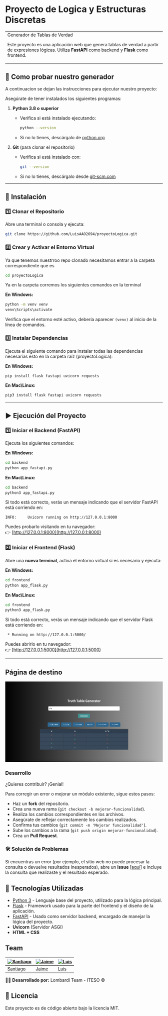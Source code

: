 # Proyecto de Logica y Estructuras Discretas
<table>
<tr>
<td>
Generador de Tablas de Verdad

Este proyecto es una aplicación web que genera tablas de verdad a partir de expresiones lógicas. 
Utiliza **FastAPI** como backend y **Flask** como frontend.
</td>
</tr>
</table>


## 🚀 Como probar nuestro generador
A continuacion se dejan las instrucciones para ejecutar nuestro proyecto:

Asegúrate de tener instalados los siguientes programas:

1. **Python 3.8 o superior**  
   - Verifica si está instalado ejecutando:
     ```sh
     python --version
     ```
   - Si no lo tienes, descárgalo de [python.org](https://www.python.org/downloads/)

2. **Git** (para clonar el repositorio)  
   - Verifica si está instalado con:
     ```sh
     git --version
     ```
   - Si no lo tienes, descárgalo desde [git-scm.com](https://git-scm.com/downloads)

---

## 📂 Instalación
### 1️⃣ Clonar el Repositorio
Abre una terminal o consola y ejecuta:
```sh
git clone https://github.com/LuisAAO2694/proyectoLogica.git
```

### 2️⃣ Crear y Activar el Entorno Virtual
Ya que tenemos nuestrroo repo clonado necesitamos entrar a la carpeta correspondiente que es 

```sh
cd proyectoLogica
```
Ya en la carpeta corremos los siguientes comandos en la terminal

**En Windows:**
```sh
python -m venv venv
venv\Scripts\activate
```

Verifica que el entorno esté activo, debería aparecer `(venv)` al inicio de la línea de comandos.

### 3️⃣ Instalar Dependencias
Ejecuta el siguiente comando para instalar todas las dependencias necesarias esto en la carpeta raíz (proyectoLogica):

**En Windows:**
```sh
pip install flask fastapi uvicorn requests
```

**En Mac\Linux:**
```sh
pip3 install flask fastapi uvicorn requests
```

---

## ▶️ Ejecución del Proyecto

### **1️⃣ Iniciar el Backend (FastAPI)**
Ejecuta los siguientes comandos:

**En Windows:**
```sh
cd backend
python app_fastapi.py
```

**En Mac\Linux:**
```sh
cd backend
python3 app_fastapi.py
```

Si todo está correcto, verás un mensaje indicando que el servidor FastAPI está corriendo en:
```
INFO:     Uvicorn running on http://127.0.0.1:8000
```
Puedes probarlo visitando en tu navegador:  
👉 [http://127.0.0.1:8000](http://127.0.0.1:8000)

### **2️⃣ Iniciar el Frontend (Flask)**
Abre una **nueva terminal**, activa el entorno virtual si es necesario y ejecuta:

**En Windows:**
```sh
cd frontend
python app_flask.py
```

**En Mac\Linux:**
```sh
cd frontend
python3 app_flask.py
```
Si todo está correcto, verás un mensaje indicando que el servidor Flask está corriendo en:
```
 * Running on http://127.0.0.1:5000/
```
Puedes abrirlo en tu navegador:  
👉 [http://127.0.0.1:5000](http://127.0.0.1:5000)

---

## Página de destino

![](demo.png)

### **Desarrollo**  
¿Quieres contribuir? ¡Genial!  

Para corregir un error o mejorar un módulo existente, sigue estos pasos:  

- Haz un **fork** del repositorio.  
- Crea una nueva rama (`git checkout -b mejorar-funcionalidad`).  
- Realiza los cambios correspondientes en los archivos.  
- Asegúrate de reflejar correctamente los cambios realizados.  
- Confirma tus cambios (`git commit -m 'Mejorar funcionalidad'`).  
- Sube los cambios a la rama (`git push origin mejorar-funcionalidad`).  
- Crea un **Pull Request**.  

### **🛠 Solución de Problemas**  
Si encuentras un error (por ejemplo, el sitio web no puede procesar la consulta o devuelve resultados inesperados), abre un **issue** [[aquí](https://github.com/LuisAAO2694/proyectoLogica/issues)] e incluye la consulta que realizaste y el resultado esperado.  


## 🎯 Tecnologías Utilizadas

- [Python 3](https://www.python.org/) - Lenguaje base del proyecto, utilizado para la lógica principal.  
- [Flask](https://flask.palletsprojects.com/en/stable/) - Framework usado para la parte del frontend y el diseño de la aplicación.  
- [FastAPI](https://fastapi.tiangolo.com/) - Usado como servidor backend, encargado de manejar la lógica del proyecto.   
- **Uvicorn** (Servidor ASGI)
- **HTML + CSS**


## Team

| [![Santiago](https://avatars.githubusercontent.com/u/179622935?v=4)](https://github.com/SantiagoRL48)  | [![Jaime](https://avatars.githubusercontent.com/u/181144378?v=4)](https://github.com/Jgalvan33) | [![Luis](https://avatars.githubusercontent.com/u/134182285?v=4)](https://github.com/LuisAAO2694) |
|---|---|---|
| [Santiago](https://github.com/SantiagoRL48) | [Jaime](https://github.com/Jgalvan33) | [Luis](https://github.com/LuisAAO2694) |


👨‍💻 **Desarrollado por:** Lombardi Team - ITESO © 

## 📜 Licencia
Este proyecto es de código abierto bajo la licencia MIT.
